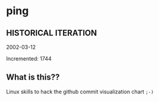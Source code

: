 # ping

## HISTORICAL ITERATION
2002-03-12

Incremented: 1744

## What is this?? 
Linux skills to hack the github commit visualization chart `;-)`
